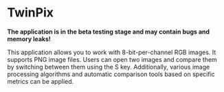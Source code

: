 # TwinPix

<b>The application is in the beta testing stage and may contain bugs and memory leaks!</b>

This application allows you to work with 8-bit-per-channel RGB images. It supports PNG image files. Users can open two images and compare them by switching between them using the S key. Additionally, various image processing algorithms and automatic comparison tools based on specific metrics can be applied.
